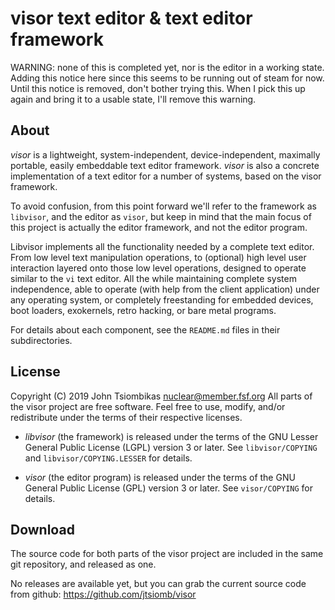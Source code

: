visor text editor & text editor framework
=========================================

WARNING: none of this is completed yet, nor is the editor in a working state.
Adding this notice here since this seems to be running out of steam for now.
Until this notice is removed, don't bother trying this. When I pick this up
again and bring it to a usable state, I'll remove this warning.

About
-----
*visor* is a lightweight, system-independent, device-independent, maximally
portable, easily embeddable text editor framework. *visor* is also a concrete
implementation of a text editor for a number of systems, based on the visor
framework.

To avoid confusion, from this point forward we'll refer to the framework as
`libvisor`, and the editor as `visor`, but keep in mind that the main focus of
this project is actually the editor framework, and not the editor program.

Libvisor implements all the functionality needed by a complete text editor.
From low level text manipulation operations, to (optional) high level user
interaction layered onto those low level operations, designed to operate similar
to the `vi` text editor. All the while maintaining complete system independence,
able to operate (with help from the client application) under any operating
system, or completely freestanding for embedded devices, boot loaders,
exokernels, retro hacking, or bare metal programs.

For details about each component, see the `README.md` files in their
subdirectories.

License
-------
Copyright (C) 2019 John Tsiombikas <nuclear@member.fsf.org>
All parts of the visor project are free software. Feel free to use, modify,
and/or redistribute under the terms of their respective licenses.

 - *libvisor* (the framework) is released under the terms of the GNU Lesser
   General Public License (LGPL) version 3 or later. See `libvisor/COPYING` and
   `libvisor/COPYING.LESSER` for details.

 - *visor* (the editor program) is released under the terms of the GNU General
   Public License (GPL) version 3 or later. See `visor/COPYING` for details.

Download
--------
The source code for both parts of the visor project are included in the same git
repository, and released as one.

No releases are available yet, but you can grab the current source code from
github: https://github.com/jtsiomb/visor
